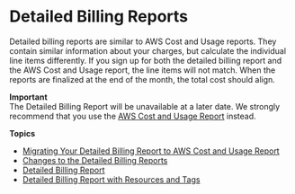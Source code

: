 # Detailed Billing Reports<a name="detailed-billing-reports"></a>

Detailed billing reports are similar to AWS Cost and Usage reports\. They contain similar information about your charges, but calculate the individual line items differently\. If you sign up for both the detailed billing report and the AWS Cost and Usage report, the line items will not match\. When the reports are finalized at the end of the month, the total cost should align\. 

**Important**  
The Detailed Billing Report will be unavailable at a later date\. We strongly recommend that you use the [AWS Cost and Usage Report](billing-reports-costusage.md) instead\.

**Topics**
+ [Migrating Your Detailed Billing Report to AWS Cost and Usage Report](migrate-dbr-cur.md)
+ [Changes to the Detailed Billing Reports](detailed-billing-report-changes.md)
+ [Detailed Billing Report](DetailedBillingReport.md)
+ [Detailed Billing Report with Resources and Tags](reportstagsresources.md)